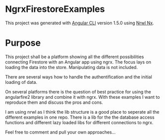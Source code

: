 # NgrxFirestoreExamples

This project was generated with [Angular CLI](https://github.com/angular/angular-cli) version 1.5.0 using [Nrwl Nx](https://nrwl.io/nx).

# Purpose

This project shall be a platform showing all the different possibilities connecting Firestore with an Angular app using ngrx.
The focus lays on loading the data into the store. Manipulating data is not included.

There are several ways how to handle the authentification and the initial loading of data.

On several platforms there is the question of best practice for using the angularfire2 library and combine it with ngrx.
With these examples I want to reproduce them and discuss the pros and cons.

I am using nrwl as I think the lib structure is a good place to seperate all the different examples in one repo.
There is a lib for the the database access functions and different lazy loaded libs for different connections to ngrx.

Feel free to comment and pull your own approaches...